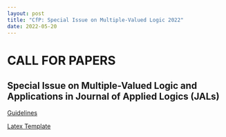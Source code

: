 ```yaml
---
layout: post
title: "CfP: Special Issue on Multiple-Valued Logic 2022"
date: 2022-05-20
---
```

<h1>CALL FOR PAPERS</h1>

<h2>Special Issue on Multiple-Valued Logic and Applications in Journal of Applied Logics  (JALs)</h2>





[Guidelines](/docs/GuideForAuthors.pdf)

[Latex Template](/docs/myifcolog.cls)
